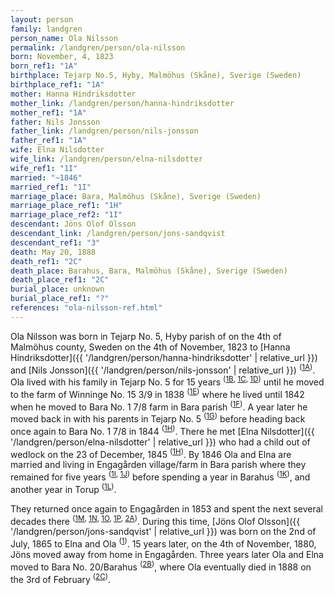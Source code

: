 ```yaml
---
layout: person
family: landgren
person_name: Ola Nilsson
permalink: /landgren/person/ola-nilsson
born: November, 4, 1823
born_ref1: "1A"
birthplace: Tejarp No.5, Hyby, Malmöhus (Skåne), Sverige (Sweden)
birthplace_ref1: "1A"
mother: Hanna Hindriksdotter
mother_link: /landgren/person/hanna-hindriksdotter
mother_ref1: "1A"
father: Nils Jonsson
father_link: /landgren/person/nils-jonsson
father_ref1: "1A"
wife: Elna Nilsdotter
wife_link: /landgren/person/elna-nilsdotter
wife_ref1: "1I"
married: "~1846"
married_ref1: "1I"
marriage_place: Bara, Malmöhus (Skåne), Sverige (Sweden)
marriage_place_ref1: "1H"
marriage_place_ref2: "1I"
descendant: Jöns Olof Olsson
descendant_link: /landgren/person/jons-sandqvist
descendant_ref1: "3"
death: May 20, 1888
death_ref1: "2C"
death_place: Barahus, Bara, Malmöhus (Skåne), Sverige (Sweden)
death_place_ref1: "2C"
burial_place: unknown
burial_place_ref1: "?"
references: "ola-nilsson-ref.html"
---
```

Ola Nilsson was born in Tejarp No. 5, Hyby parish of on the 4th of Malmöhus county, Sweden on the 4th of November, 1823 to [Hanna Hindriksdotter]({{ '/landgren/person/hanna-hindriksdotter' | relative_url }}) and [Nils Jonsson]({{ '/landgren/person/nils-jonsson' | relative_url }}) <sup>([1A](#1A))</sup>. Ola lived with his family in Tejarp No. 5 for 15 years <sup>([1B](#1B), [1C](#1C), [1D](#1D))</sup> until he moved to the farm of Winninge No. 15 3/9 in 1838 <sup>([1E](#1E))</sup> where he lived until 1842 when he moved to Bara No. 1 7/8 farm in Bara parish <sup>([1F](#1F))</sup>. A year later he moved back in with his parents in Tejarp No. 5 <sup>([1G](#1G))</sup> before heading back once again to Bara No. 1 7/8 in 1844 <sup>([1H](#1H))</sup>. There he met [Elna Nilsdotter]({{ '/landgren/person/elna-nilsdotter' | relative_url }}) who had a child out of wedlock on the 23 of December, 1845 <sup>([1H](#1H))</sup>. By 1846 Ola and Elna are married and living in Engagården village/farm in Bara parish where they remained for five years <sup>([1I](#1I), [1J](#1J))</sup> before spending a year in Barahus <sup>([1K](#1K))</sup>, and another year in Torup <sup>([1L](#1L))</sup>.

They returned once again to Engagården in 1853 and spent the next several decades there <sup>([1M](#1M), [1N](#1N), [1O](#1O), [1P](#1P), [2A](#2A))</sup>. During this time, [Jöns Olof Olsson]({{ '/landgren/person/jons-sandqvist' | relative_url }}) was born on the 2nd of July, 1865 to Elna and Ola <sup>([1](#1))</sup>. 15 years later, on the 4th of November, 1880, Jöns moved away from home in Engagården. Three years later Ola and Elna moved to Bara No. 20/Barahus <sup>([2B](#2B))</sup>, where Ola eventually died in 1888 on the 3rd of February <sup>([2C](#2C))</sup>.
